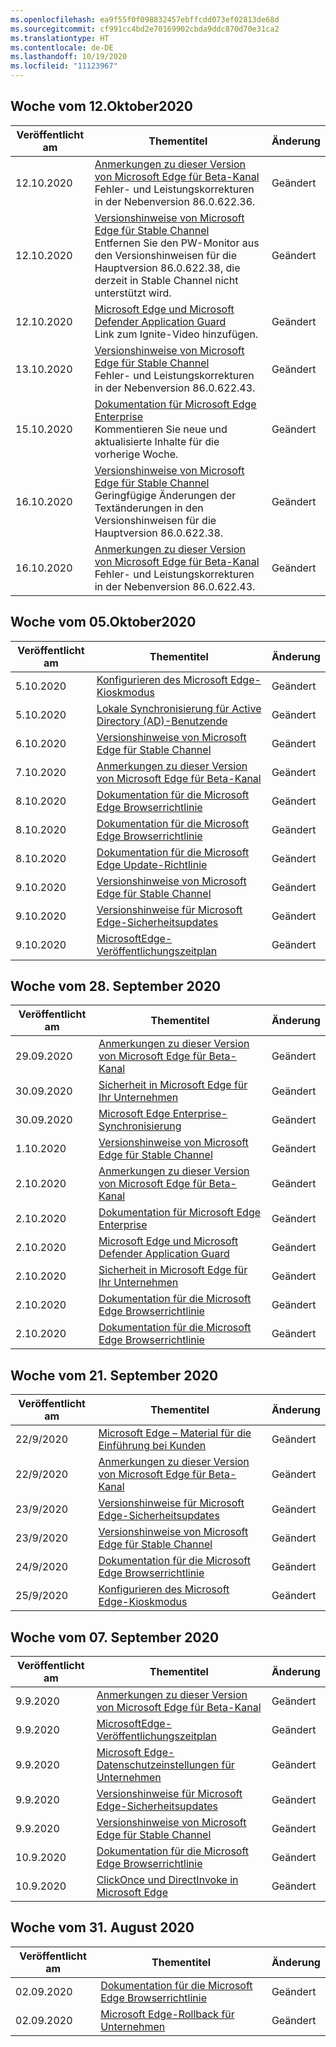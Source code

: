 ```yaml
---
ms.openlocfilehash: ea9f55f0f098832457ebffcdd073ef02813de68d
ms.sourcegitcommit: cf991cc4bd2e70169902cbda9ddc870d70e31ca2
ms.translationtype: HT
ms.contentlocale: de-DE
ms.lasthandoff: 10/19/2020
ms.locfileid: "11123967"
---
```

<!-- This file is generated automatically each week. Changes made to this file will be overwritten.-->


## Woche vom 12.Oktober2020


| Veröffentlicht am |Thementitel | Änderung |
|------|------------|--------|
| 12.10.2020 | [Anmerkungen zu dieser Version von Microsoft Edge für Beta-Kanal](/DeployEdge/microsoft-edge-relnote-beta-channel)<br>Fehler- und Leistungskorrekturen in der Nebenversion 86.0.622.36. | Geändert |
| 12.10.2020 | [Versionshinweise von Microsoft Edge für Stable Channel](/DeployEdge/microsoft-edge-relnote-stable-channel)<br>Entfernen Sie den PW-Monitor aus den Versionshinweisen für die Hauptversion 86.0.622.38, die derzeit in Stable Channel nicht unterstützt wird. | Geändert |
| 12.10.2020 | [Microsoft Edge und Microsoft Defender Application Guard](/DeployEdge/microsoft-edge-security-windows-defender-application-guard)<br>Link zum Ignite-Video hinzufügen. | Geändert |
| 13.10.2020 | [Versionshinweise von Microsoft Edge für Stable Channel](/DeployEdge/microsoft-edge-relnote-stable-channel)<br>Fehler- und Leistungskorrekturen in der Nebenversion 86.0.622.43. | Geändert |
| 15.10.2020 | [Dokumentation für Microsoft Edge Enterprise](/DeployEdge/index)<br>Kommentieren Sie neue und aktualisierte Inhalte für die vorherige Woche. | Geändert |
| 16.10.2020 | [Versionshinweise von Microsoft Edge für Stable Channel](/DeployEdge/microsoft-edge-relnote-stable-channel)<br>Geringfügige Änderungen der Textänderungen in den Versionshinweisen für die Hauptversion 86.0.622.38. | Geändert |
| 16.10.2020 | [Anmerkungen zu dieser Version von Microsoft Edge für Beta-Kanal](/DeployEdge/microsoft-edge-relnote-beta-channel)<br>Fehler- und Leistungskorrekturen in der Nebenversion 86.0.622.43. | Geändert |


## Woche vom 05.Oktober2020


| Veröffentlicht am |Thementitel | Änderung |
|------|------------|--------|
| 5.10.2020 | [Konfigurieren des Microsoft Edge-Kioskmodus](/DeployEdge/microsoft-edge-configure-kiosk-mode) | Geändert |
| 5.10.2020 | [Lokale Synchronisierung für Active Directory (AD)-Benutzende](/DeployEdge/microsoft-edge-on-premises-sync) | Geändert |
| 6.10.2020 | [Versionshinweise von Microsoft Edge für Stable Channel](/DeployEdge/microsoft-edge-relnote-stable-channel) | Geändert |
| 7.10.2020 | [Anmerkungen zu dieser Version von Microsoft Edge für Beta-Kanal](/DeployEdge/microsoft-edge-relnote-beta-channel) | Geändert |
| 8.10.2020 | [Dokumentation für die Microsoft Edge Browserrichtlinie](/DeployEdge/browser-policies/microsoft-edge-policies) | Geändert |
| 8.10.2020 | [Dokumentation für die Microsoft Edge Browserrichtlinie](/DeployEdge/microsoft-edge-policies) | Geändert |
| 8.10.2020 | [Dokumentation für die Microsoft Edge Update-Richtlinie](/DeployEdge/microsoft-edge-update-policies) | Geändert |
| 9.10.2020 | [Versionshinweise von Microsoft Edge für Stable Channel](/DeployEdge/microsoft-edge-relnote-stable-channel) | Geändert |
| 9.10.2020 | [Versionshinweise für Microsoft Edge-Sicherheitsupdates](/DeployEdge/microsoft-edge-relnotes-security) | Geändert |
| 9.10.2020 | [MicrosoftEdge-Veröffentlichungszeitplan](/DeployEdge/microsoft-edge-release-schedule) | Geändert |


## Woche vom 28. September 2020


| Veröffentlicht am |Thementitel | Änderung |
|------|------------|--------|
| 29.09.2020 | [Anmerkungen zu dieser Version von Microsoft Edge für Beta-Kanal](/DeployEdge/microsoft-edge-relnote-beta-channel) | Geändert |
| 30.09.2020 | [Sicherheit in Microsoft Edge für Ihr Unternehmen](/DeployEdge/ms-edge-security-for-business) | Geändert |
| 30.09.2020 | [Microsoft Edge Enterprise-Synchronisierung](/DeployEdge/microsoft-edge-enterprise-sync) | Geändert |
| 1.10.2020 | [Versionshinweise von Microsoft Edge für Stable Channel](/DeployEdge/microsoft-edge-relnote-stable-channel) | Geändert |
| 2.10.2020 | [Anmerkungen zu dieser Version von Microsoft Edge für Beta-Kanal](/DeployEdge/microsoft-edge-relnote-beta-channel) | Geändert |
| 2.10.2020 | [Dokumentation für Microsoft Edge Enterprise](/DeployEdge/index) | Geändert |
| 2.10.2020 | [Microsoft Edge und Microsoft Defender Application Guard](/DeployEdge/microsoft-edge-security-windows-defender-application-guard) | Geändert |
| 2.10.2020 | [Sicherheit in Microsoft Edge für Ihr Unternehmen](/DeployEdge/ms-edge-security-for-business) | Geändert |
| 2.10.2020 | [Dokumentation für die Microsoft Edge Browserrichtlinie](/DeployEdge/browser-policies/microsoft-edge-policies) | Geändert |
| 2.10.2020 | [Dokumentation für die Microsoft Edge Browserrichtlinie](/DeployEdge/microsoft-edge-policies) | Geändert |


## Woche vom 21. September 2020


| Veröffentlicht am |Thementitel | Änderung |
|------|------------|--------|
| 22/9/2020 | [Microsoft Edge – Material für die Einführung bei Kunden](/DeployEdge/microsoft-edge-customer-adoption-kit) | Geändert |
| 22/9/2020 | [Anmerkungen zu dieser Version von Microsoft Edge für Beta-Kanal](/DeployEdge/microsoft-edge-relnote-beta-channel) | Geändert |
| 23/9/2020 | [Versionshinweise für Microsoft Edge-Sicherheitsupdates](/DeployEdge/microsoft-edge-relnotes-security) | Geändert |
| 23/9/2020 | [Versionshinweise von Microsoft Edge für Stable Channel](/DeployEdge/microsoft-edge-relnote-stable-channel) | Geändert |
| 24/9/2020 | [Dokumentation für die Microsoft Edge Browserrichtlinie](/DeployEdge/microsoft-edge-policies) | Geändert |
| 25/9/2020 | [Konfigurieren des Microsoft Edge-Kioskmodus](/DeployEdge/microsoft-edge-configure-kiosk-mode) | Geändert |


## Woche vom 07. September 2020


| Veröffentlicht am |Thementitel | Änderung |
|------|------------|--------|
| 9.9.2020 | [Anmerkungen zu dieser Version von Microsoft Edge für Beta-Kanal](/DeployEdge/microsoft-edge-relnote-beta-channel) | Geändert |
| 9.9.2020 | [MicrosoftEdge-Veröffentlichungszeitplan](/DeployEdge/microsoft-edge-release-schedule) | Geändert |
| 9.9.2020 | [Microsoft Edge-Datenschutzeinstellungen für Unternehmen](/DeployEdge/microsoft-edge-enterprise-privacy-settings) | Geändert |
| 9.9.2020 | [Versionshinweise für Microsoft Edge-Sicherheitsupdates](/DeployEdge/microsoft-edge-relnotes-security) | Geändert |
| 9.9.2020 | [Versionshinweise von Microsoft Edge für Stable Channel](/DeployEdge/microsoft-edge-relnote-stable-channel) | Geändert |
| 10.9.2020 | [Dokumentation für die Microsoft Edge Browserrichtlinie](/DeployEdge/microsoft-edge-policies) | Geändert |
| 10.9.2020 | [ClickOnce und DirectInvoke in Microsoft Edge](/DeployEdge/edge-learn-more-co-di) | Geändert |


## Woche vom 31. August 2020


| Veröffentlicht am |Thementitel | Änderung |
|------|------------|--------|
| 02.09.2020 | [Dokumentation für die Microsoft Edge Browserrichtlinie](/DeployEdge/microsoft-edge-policies) | Geändert |
| 02.09.2020 | [Microsoft Edge-Rollback für Unternehmen](/DeployEdge/edge-learnmore-rollback) | Geändert |
